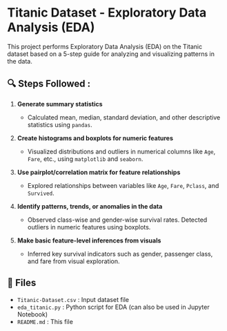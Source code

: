 # Titanic Dataset - Exploratory Data Analysis (EDA)

This project performs Exploratory Data Analysis (EDA) on the Titanic dataset based on a 5-step guide for analyzing and visualizing patterns in the data.



## 🔍 Steps Followed :

1. **Generate summary statistics**  
   - Calculated mean, median, standard deviation, and other descriptive statistics using `pandas`.

2. **Create histograms and boxplots for numeric features**  
   - Visualized distributions and outliers in numerical columns like `Age`, `Fare`, etc., using `matplotlib` and `seaborn`.

3. **Use pairplot/correlation matrix for feature relationships**  
   - Explored relationships between variables like `Age`, `Fare`, `Pclass`, and `Survived`.

4. **Identify patterns, trends, or anomalies in the data**  
   - Observed class-wise and gender-wise survival rates. Detected outliers in numeric features using boxplots.

5. **Make basic feature-level inferences from visuals**  
   - Inferred key survival indicators such as gender, passenger class, and fare from visual exploration.



## 📂 Files

- `Titanic-Dataset.csv` : Input dataset file
- `eda_titanic.py` : Python script for EDA (can also be used in Jupyter Notebook)
- `README.md` : This file

